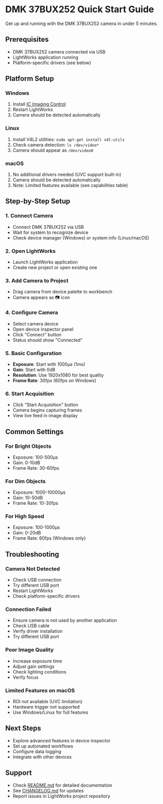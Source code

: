 # DMK 37BUX252 Quick Start Guide

Get up and running with the DMK 37BUX252 camera in under 5 minutes.

## Prerequisites

- DMK 37BUX252 camera connected via USB
- LightWorks application running
- Platform-specific drivers (see below)

## Platform Setup

### Windows
1. Install [IC Imaging Control](https://www.theimagingsource.com/support/downloads/)
2. Restart LightWorks
3. Camera should be detected automatically

### Linux
1. Install V4L2 utilities: `sudo apt-get install v4l-utils`
2. Check camera detection: `ls /dev/video*`
3. Camera should appear as `/dev/video0`

### macOS
1. No additional drivers needed (UVC support built-in)
2. Camera should be detected automatically
3. Note: Limited features available (see capabilities table)

## Step-by-Step Setup

### 1. Connect Camera
- Connect DMK 37BUX252 via USB
- Wait for system to recognize device
- Check device manager (Windows) or system info (Linux/macOS)

### 2. Open LightWorks
- Launch LightWorks application
- Create new project or open existing one

### 3. Add Camera to Project
- Drag camera from device palette to workbench
- Camera appears as 📷 icon

### 4. Configure Camera
- Select camera device
- Open device inspector panel
- Click "Connect" button
- Status should show "Connected"

### 5. Basic Configuration
- **Exposure**: Start with 1000μs (1ms)
- **Gain**: Start with 0dB
- **Resolution**: Use 1920x1080 for best quality
- **Frame Rate**: 30fps (60fps on Windows)

### 6. Start Acquisition
- Click "Start Acquisition" button
- Camera begins capturing frames
- View live feed in image display

## Common Settings

### For Bright Objects
- Exposure: 100-500μs
- Gain: 0-10dB
- Frame Rate: 30-60fps

### For Dim Objects
- Exposure: 1000-10000μs
- Gain: 10-50dB
- Frame Rate: 10-30fps

### For High Speed
- Exposure: 100-1000μs
- Gain: 0-20dB
- Frame Rate: 60fps (Windows only)

## Troubleshooting

### Camera Not Detected
- Check USB connection
- Try different USB port
- Restart LightWorks
- Check platform-specific drivers

### Connection Failed
- Ensure camera is not used by another application
- Check USB cable
- Verify driver installation
- Try different USB port

### Poor Image Quality
- Increase exposure time
- Adjust gain settings
- Check lighting conditions
- Verify focus

### Limited Features on macOS
- ROI not available (UVC limitation)
- Hardware trigger not supported
- Use Windows/Linux for full features

## Next Steps

- Explore advanced features in device inspector
- Set up automated workflows
- Configure data logging
- Integrate with other devices

## Support

- Check [README.md](README.md) for detailed documentation
- See [CHANGELOG.md](CHANGELOG.md) for updates
- Report issues in LightWorks project repository


